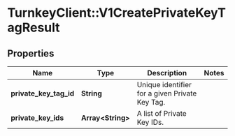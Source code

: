 # TurnkeyClient::V1CreatePrivateKeyTagResult

## Properties
Name | Type | Description | Notes
------------ | ------------- | ------------- | -------------
**private_key_tag_id** | **String** | Unique identifier for a given Private Key Tag. | 
**private_key_ids** | **Array&lt;String&gt;** | A list of Private Key IDs. | 

